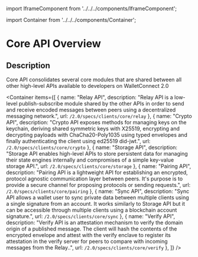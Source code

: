 import IframeComponent from '../../../components/IframeComponent';

import Container from '../../../components/Container';

# Core API Overview

## Description

Core API consolidates several core modules that are shared between all other high-level APIs available to developers on WalletConnect 2.0


<Container
  items={[
    {
      name: "Relay API",
      description: "Relay API is a low-level publish-subscribe module shared by the other APIs in order to send and receive encoded messages between peers using a decentralized messaging network.",
      url: `/2.0/specs/clients/core/relay`
    },
    {
      name: "Crypto API",
      description: "Crypto API exposes methods for managing keys on the keychain, deriving shared symmetric keys with X25519, encrypting and decrypting payloads with ChaCha20-Poly1035 using typed envelopes and finally authenticating the client using ed25519 did-jwt.",
      url: `/2.0/specs/clients/core/crypto`
    },
    {
      name: "Storage API",
      description: "Storage API enables high-level APIs to store persistent data for managing their state engines internally and compromises of a simple key-value storage API.",
      url: `/2.0/specs/clients/core/storage`
    },
    {
      name: "Pairing API",
      description: "Pairing API is a lightweight API for establishing an encrypted, protocol agnostic communication layer between peers. It's purpose is to provide a secure channel for proposing protocols or sending requests.",
      url: `/2.0/specs/clients/core/pairing`
    },
    {
      name: "Sync API",
      description: "Sync API allows a wallet user to sync private data between multiple clients using a single signature from an account. It works similarly to Storage API but it can be accessible through multiple clients using a blockchain account signature.",
      url: `/2.0/specs/clients/core/sync`
    },
    {
      name: "Verify API",
      description: "Verify API is an attestation mechanism to verify the domain origin of a published message. The client will hash the contents of the encrypted envelope and attest with the verify enclave to register its attestation in the verify server for peers to compare with incoming messages from the Relay..",
      url: `/2.0/specs/clients/core/verify`
    },
  ]}
/>

<IframeComponent />
